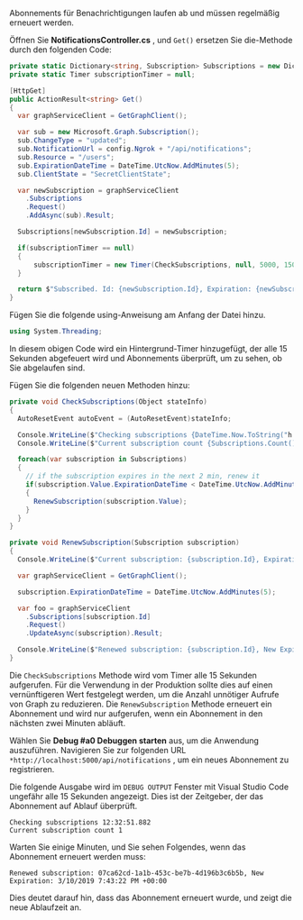 <!-- markdownlint-disable MD002 MD041 -->

Abonnements für Benachrichtigungen laufen ab und müssen regelmäßig erneuert werden.

Öffnen Sie **NotificationsController.cs** , und `Get()` ersetzen Sie die-Methode durch den folgenden Code:

```csharp
private static Dictionary<string, Subscription> Subscriptions = new Dictionary<string, Subscription>();
private static Timer subscriptionTimer = null;

[HttpGet]
public ActionResult<string> Get()
{
  var graphServiceClient = GetGraphClient();

  var sub = new Microsoft.Graph.Subscription();
  sub.ChangeType = "updated";
  sub.NotificationUrl = config.Ngrok + "/api/notifications";
  sub.Resource = "/users";
  sub.ExpirationDateTime = DateTime.UtcNow.AddMinutes(5);
  sub.ClientState = "SecretClientState";

  var newSubscription = graphServiceClient
    .Subscriptions
    .Request()
    .AddAsync(sub).Result;

  Subscriptions[newSubscription.Id] = newSubscription;

  if(subscriptionTimer == null)
  {
      subscriptionTimer = new Timer(CheckSubscriptions, null, 5000, 15000);
  }

  return $"Subscribed. Id: {newSubscription.Id}, Expiration: {newSubscription.ExpirationDateTime}";
}
```

Fügen Sie die folgende using-Anweisung am Anfang der Datei hinzu.

```csharp
using System.Threading;
```

In diesem obigen Code wird ein Hintergrund-Timer hinzugefügt, der alle 15 Sekunden abgefeuert wird und Abonnements überprüft, um zu sehen, ob Sie abgelaufen sind.

Fügen Sie die folgenden neuen Methoden hinzu:

```csharp
private void CheckSubscriptions(Object stateInfo)
{
  AutoResetEvent autoEvent = (AutoResetEvent)stateInfo;

  Console.WriteLine($"Checking subscriptions {DateTime.Now.ToString("h:mm:ss.fff")}");
  Console.WriteLine($"Current subscription count {Subscriptions.Count()}");

  foreach(var subscription in Subscriptions)
  {
    // if the subscription expires in the next 2 min, renew it
    if(subscription.Value.ExpirationDateTime < DateTime.UtcNow.AddMinutes(2))
    {
      RenewSubscription(subscription.Value);
    }
  }
}

private void RenewSubscription(Subscription subscription)
{
  Console.WriteLine($"Current subscription: {subscription.Id}, Expiration: {subscription.ExpirationDateTime}");

  var graphServiceClient = GetGraphClient();

  subscription.ExpirationDateTime = DateTime.UtcNow.AddMinutes(5);

  var foo = graphServiceClient
    .Subscriptions[subscription.Id]
    .Request()
    .UpdateAsync(subscription).Result;

  Console.WriteLine($"Renewed subscription: {subscription.Id}, New Expiration: {subscription.ExpirationDateTime}");
}
```

Die `CheckSubscriptions` Methode wird vom Timer alle 15 Sekunden aufgerufen. Für die Verwendung in der Produktion sollte dies auf einen vernünftigeren Wert festgelegt werden, um die Anzahl unnötiger Aufrufe von Graph zu reduzieren. Die `RenewSubscription` Methode erneuert ein Abonnement und wird nur aufgerufen, wenn ein Abonnement in den nächsten zwei Minuten abläuft.

Wählen Sie **Debug #a0 Debuggen starten** aus, um die Anwendung auszuführen. Navigieren Sie zur folgenden URL `*http://localhost:5000/api/notifications` , um ein neues Abonnement zu registrieren.

Die folgende Ausgabe wird im `DEBUG OUTPUT` Fenster mit Visual Studio Code ungefähr alle 15 Sekunden angezeigt.  Dies ist der Zeitgeber, der das Abonnement auf Ablauf überprüft.

```shell
Checking subscriptions 12:32:51.882
Current subscription count 1
```

Warten Sie einige Minuten, und Sie sehen Folgendes, wenn das Abonnement erneuert werden muss:

```shell
Renewed subscription: 07ca62cd-1a1b-453c-be7b-4d196b3c6b5b, New Expiration: 3/10/2019 7:43:22 PM +00:00
```

Dies deutet darauf hin, dass das Abonnement erneuert wurde, und zeigt die neue Ablaufzeit an.
